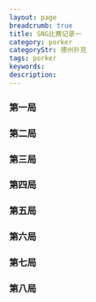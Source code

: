 ```yaml
---
layout: page
breadcrumb: true
title: SNG比赛记录一
category: porker
categoryStr: 德州扑克
tags: porker
keywords: 
description: 
---
```


### 第一局

<p>

<a class="fancybox-buttons" data-fancybox-group="button" href="/img/life/SNG5-20160506-T1558534022-1.png"><img src="/img/life/porkerbg.jpg" alt="" hidden/></a>

<a class="fancybox-buttons" data-fancybox-group="button" href="/img/life/SNG5-20160506-T1558534022-2.png"></a>

<a class="fancybox-buttons" data-fancybox-group="button" href="/img/life/SNG5-20160506-T1558534022-3.png"></a>

<a class="fancybox-buttons" data-fancybox-group="button" href="/img/life/SNG5-20160506-T1558534022-4.png"></a>

</p>

### 第二局
<p>

<a class="fancybox-buttons" data-fancybox-group="button2" href="/img/life/SNG5-20160506-T1559016462-1.png"><img src="/img/life/porkerbg.jpg" alt="" hidden/></a>

<a class="fancybox-buttons" data-fancybox-group="button2" href="/img/life/SNG5-20160506-T1559016462-4.png"></a>

</p>


### 第三局
<p>

<a class="fancybox-buttons" data-fancybox-group="button3" href="/img/life/SNG5-20160506-T1559038840-1.png"><img src="/img/life/porkerbg.jpg" alt="" hidden/></a>

<a class="fancybox-buttons" data-fancybox-group="button3" href="/img/life/SNG5-20160506-T1559038840-4.png"></a>

</p>

### 第四局
<p>

<a class="fancybox-buttons" data-fancybox-group="button4" href="/img/life/SNG5-20160506-T1559042268-1.png"><img src="/img/life/porkerbg.jpg" alt="" hidden/></a>

<a class="fancybox-buttons" data-fancybox-group="button4" href="/img/life/SNG5-20160506-T1559042268-2.png"></a>

<a class="fancybox-buttons" data-fancybox-group="button4" href="/img/life/SNG5-20160506-T1559042268-4.png"></a>

<a class="fancybox-buttons" data-fancybox-group="button4" href="/img/life/SNG5-20160506-T1559042268-5.png"></a>

</p>


### 第五局
<p>

<a class="fancybox-buttons" data-fancybox-group="button5" href="/img/life/SNG5-20160506-T1559078271-1.png"><img src="/img/life/porkerbg.jpg" alt="" hidden/></a>

<a class="fancybox-buttons" data-fancybox-group="button5" href="/img/life/SNG5-20160506-T1559078271-3.png"></a>

<a class="fancybox-buttons" data-fancybox-group="button5" href="/img/life/SNG5-20160506-T1559078271-4.png"></a>

</p>



### 第六局
<p>

<a class="fancybox-buttons" data-fancybox-group="button5" href="/img/life/SNG5-20160506-T1559080081-3.png"><img src="/img/life/porkerbg.jpg" alt="" hidden/></a>

<a class="fancybox-buttons" data-fancybox-group="button5" href="/img/life/SNG5-20160506-T1559080081-4.png"></a>

</p>


### 第七局
<p>

<a class="fancybox-buttons" data-fancybox-group="button5" href="/img/life/SNG5-20160506-T1559121553-1.png"><img src="/img/life/porkerbg.jpg" alt="" hidden/></a>

<a class="fancybox-buttons" data-fancybox-group="button5" href="/img/life/SNG5-20160506-T1559121553-2.png"></a>

<a class="fancybox-buttons" data-fancybox-group="button5" href="/img/life/SNG5-20160506-T1559121553-4.png"></a>

</p>


### 第八局
<p>

<a class="fancybox-buttons" data-fancybox-group="button5" href="/img/life/SNG5-20160506-T1559269108-1.png"><img src="/img/life/porkerbg.jpg" alt="" hidden/></a>

<a class="fancybox-buttons" data-fancybox-group="button5" href="/img/life/SNG5-20160506-T1559269108-2.png"></a>

<a class="fancybox-buttons" data-fancybox-group="button5" href="/img/life/SNG5-20160506-T1559269108-3.png"></a>

</p>
